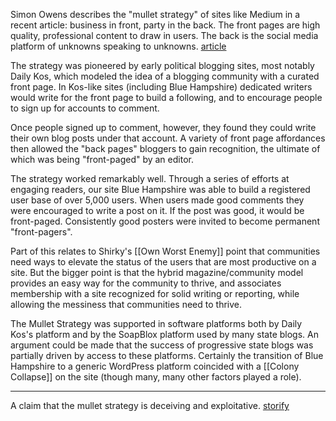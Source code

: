 Simon Owens describes the "mullet strategy" of sites like Medium in a recent article: business in front, party in the back. The front pages are high quality, professional content to draw in users. The back is the social media platform of unknowns speaking to unknowns. [article](https://medium.com/@simonowens/how-medium-is-using-the-mullet-strategy-to-attract-new-users-c51f6d76e122)

The strategy was pioneered by early political blogging sites, most notably Daily Kos, which modeled the idea of a blogging community with a curated front page. In Kos-like sites (including Blue Hampshire) dedicated writers would write for the front page to build a following, and to encourage people to sign up for accounts to comment. 

Once people signed up to comment, however, they found they could write their own blog posts under that account. A variety of front page affordances then allowed the "back pages" bloggers to gain recognition, the ultimate of which was being "front-paged" by an editor. 

The strategy worked remarkably well. Through a series of efforts at engaging readers, our site Blue Hampshire was able to build a registered user base of over 5,000 users. When users made good comments they were encouraged to write a post on it. If the post was good, it would be front-paged. Consistently good posters were invited to become permanent "front-pagers".

Part of this relates to Shirky's [[Own Worst Enemy]] point that communities need ways to elevate the status of the users that are most productive on a site. But the bigger point is that the hybrid magazine/community model provides an easy way for the community to thrive, and associates membership with a site recognized for solid writing or reporting, while allowing the messiness that communities need to thrive.

The Mullet Strategy was supported in software platforms both by Daily Kos's platform and by the SoapBlox platform used by many state blogs. An argument could be made that the success of progressive state blogs was partially driven by access to these platforms. Certainly the transition of Blue Hampshire to a generic WordPress platform coincided with a [[Colony Collapse]] on the site (though many, many other factors played a role). 

-----

A claim that the mullet strategy is deceiving and exploitative. [storify](https://storify.com/redidin/can-we-stop-pretending-that-the-medium-isn-t-awful)

